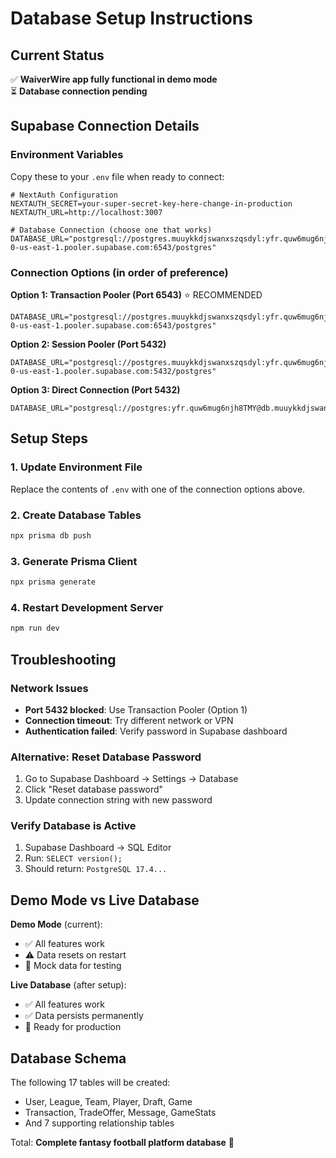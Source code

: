 # Database Setup Instructions

## Current Status
✅ **WaiverWire app fully functional in demo mode**  
⏳ **Database connection pending**

## Supabase Connection Details

### Environment Variables
Copy these to your `.env` file when ready to connect:

```env
# NextAuth Configuration
NEXTAUTH_SECRET=your-super-secret-key-here-change-in-production
NEXTAUTH_URL=http://localhost:3007

# Database Connection (choose one that works)
DATABASE_URL="postgresql://postgres.muuykkdjswanxszqsdyl:yfr.quw6mug6njh8TMY@aws-0-us-east-1.pooler.supabase.com:6543/postgres"
```

### Connection Options (in order of preference)

**Option 1: Transaction Pooler (Port 6543)** ⭐ RECOMMENDED
```
DATABASE_URL="postgresql://postgres.muuykkdjswanxszqsdyl:yfr.quw6mug6njh8TMY@aws-0-us-east-1.pooler.supabase.com:6543/postgres"
```

**Option 2: Session Pooler (Port 5432)**
```
DATABASE_URL="postgresql://postgres.muuykkdjswanxszqsdyl:yfr.quw6mug6njh8TMY@aws-0-us-east-1.pooler.supabase.com:5432/postgres"
```

**Option 3: Direct Connection (Port 5432)**
```
DATABASE_URL="postgresql://postgres:yfr.quw6mug6njh8TMY@db.muuykkdjswanxszqsdyl.supabase.co:5432/postgres"
```

## Setup Steps

### 1. Update Environment File
Replace the contents of `.env` with one of the connection options above.

### 2. Create Database Tables
```bash
npx prisma db push
```

### 3. Generate Prisma Client
```bash
npx prisma generate
```

### 4. Restart Development Server
```bash
npm run dev
```

## Troubleshooting

### Network Issues
- **Port 5432 blocked**: Use Transaction Pooler (Option 1)
- **Connection timeout**: Try different network or VPN
- **Authentication failed**: Verify password in Supabase dashboard

### Alternative: Reset Database Password
1. Go to Supabase Dashboard → Settings → Database
2. Click "Reset database password"
3. Update connection string with new password

### Verify Database is Active
1. Supabase Dashboard → SQL Editor
2. Run: `SELECT version();`
3. Should return: `PostgreSQL 17.4...`

## Demo Mode vs Live Database

**Demo Mode** (current):
- ✅ All features work
- ⚠️ Data resets on restart
- 🔄 Mock data for testing

**Live Database** (after setup):
- ✅ All features work
- ✅ Data persists permanently
- 🚀 Ready for production

## Database Schema

The following 17 tables will be created:
- User, League, Team, Player, Draft, Game
- Transaction, TradeOffer, Message, GameStats
- And 7 supporting relationship tables

Total: **Complete fantasy football platform database** 🏈 